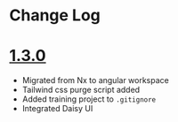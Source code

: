 # Change Log

# [1.3.0]()
* Migrated from Nx to angular workspace
* Tailwind css purge script added
* Added training project to `.gitignore` 
* Integrated Daisy UI 
 